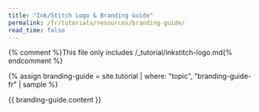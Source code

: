 ```yaml
---
title: "Ink/Stitch Logo & Branding Guide"
permalink: /fr/tutorials/resources/branding-guide/
read_time: false
---
```

{% comment %}This file only includes /_tutorial/inkstitch-logo.md{% endcomment %}

{% assign branding-guide = site.tutorial | where: "topic", "branding-guide-fr" | sample %}

{{ branding-guide.content }}
